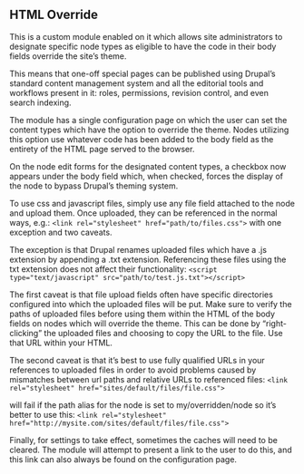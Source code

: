 HTML Override
-------------

This is a custom module enabled on it which allows site administrators to designate specific node types as eligible to have the code in their body fields override the site’s theme.

This means that one-off special pages can be published using Drupal’s standard content management system and all the editorial tools and workflows present in it:  roles, permissions, revision control, and even search indexing.

The module has a single configuration page on which the user can set the content types which have the option to override the theme.  Nodes utilizing this option use whatever code has been added to the body field as the entirety of the HTML page served to the browser.

On the node edit forms for the designated content types, a checkbox now appears under the body field which, when checked, forces the display of the node to bypass Drupal’s theming system.

To use css and javascript files, simply use any file field attached to the node and upload them.  Once uploaded, they can be referenced in the normal ways, e.g.: `<link rel="stylesheet" href="path/to/files.css">`
with one exception and two caveats.  

The exception is that Drupal renames uploaded files which have a .js extension by appending a .txt extension.  Referencing these files using the txt extension does not affect their functionality: `<script type="text/javascript" src="path/to/test.js.txt"></script>`

The first caveat is that file upload fields often have specific directories configured into which the uploaded files will be put.  Make sure to verify the paths of uploaded files before using them within the HTML of the body fields on nodes which will override the theme.  This can be done by “right-clicking” the uploaded files and choosing to copy the URL to the file.  Use that URL within your HTML.

The second caveat is that it’s best to use fully qualified URLs in your references to uploaded files in order to avoid problems caused by mismatches between url paths and relative URLs to referenced files:  `<link rel="stylesheet" href="sites/default/files/file.css">`

will fail if the path alias for the node is set to my/overridden/node so it’s better to use this: `<link rel="stylesheet" href="http://mysite.com/sites/default/files/file.css">`

Finally, for settings to take effect, sometimes the caches will need to be cleared.  The module will attempt to present a link to the user to do this, and this link can also always be found on the configuration page.

